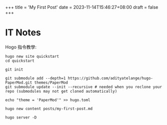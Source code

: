 +++
title = 'My First Post'
date = 2023-11-14T15:46:27+08:00
draft = false
+++

# IT Notes

Hogo 指令教學:


```
hugo new site quickstart
cd quickstart

git init

git submodule add --depth=1 https://github.com/adityatelange/hugo-PaperMod.git themes/PaperMod
git submodule update --init --recursive # needed when you reclone your repo (submodules may not get cloned automatically)

echo "theme = 'PaperMod'" >> hugo.toml

hugo new content posts/my-first-post.md

hugo server -D
```